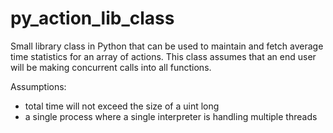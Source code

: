 # py_action_lib_class
Small library class in Python that can be used to maintain and fetch average time statistics for an array of actions.
This class assumes that an end user will be making concurrent calls into all functions.


Assumptions:
- total time will not exceed the size of a uint long
- a single process where a single interpreter is handling multiple threads
